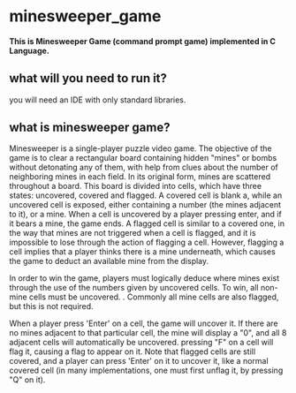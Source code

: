 # minesweeper_game
#### This is Minesweeper Game (command prompt game) implemented in C Language.

## what will you need to run it?
you will need  an IDE with only standard libraries. 

## what is minesweeper game?
Minesweeper is a single-player puzzle video game. The objective of the game is to clear a rectangular board containing hidden "mines" or bombs without detonating any of them, with help from clues about the number of neighboring mines in each field.
In its original form, mines are scattered throughout a board. This board is divided into cells, which have three states: uncovered, covered and flagged. A covered cell is blank a, while an uncovered cell is exposed, either containing a number (the mines adjacent to it), or a mine. When a cell is uncovered by a player pressing enter, and if it bears a mine, the game ends. A flagged cell is similar to a covered one, in the way that mines are not triggered when a cell is flagged, and it is impossible to lose through the action of flagging a cell. However, flagging a cell implies that a player thinks there is a mine underneath, which causes the game to deduct an available mine from the display.

In order to win the game, players must logically deduce where mines exist through the use of the numbers given by uncovered cells. To win, all non-mine cells must be uncovered. . Commonly all mine cells are also flagged, but this is not required.

When a player press 'Enter' on a cell, the game will uncover it. If there are no mines adjacent to that particular cell, the mine will display   a "0", and all  8 adjacent cells will automatically be uncovered. pressing "F" on a cell will flag it, causing a flag to appear on it. Note that flagged cells are still covered, and a player can press 'Enter' on it to uncover it, like a normal covered cell (in many implementations, one must first unflag it, by pressing "Q" on it).
